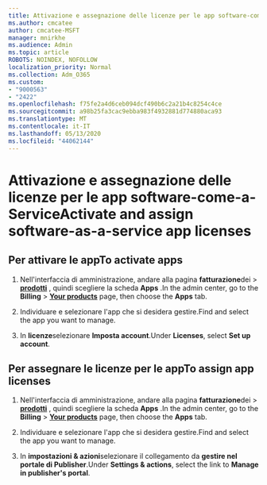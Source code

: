 ```yaml
---
title: Attivazione e assegnazione delle licenze per le app software-come-a-Service
ms.author: cmcatee
author: cmcatee-MSFT
manager: mnirkhe
ms.audience: Admin
ms.topic: article
ROBOTS: NOINDEX, NOFOLLOW
localization_priority: Normal
ms.collection: Adm_O365
ms.custom:
- "9000563"
- "2422"
ms.openlocfilehash: f75fe2a4d6ceb094dcf490b6c2a21b4c8254c4ce
ms.sourcegitcommit: a98b25fa3cac9ebba983f4932881d774880aca93
ms.translationtype: MT
ms.contentlocale: it-IT
ms.lasthandoff: 05/13/2020
ms.locfileid: "44062144"
---
```

# <a name="activate-and-assign-software-as-a-service-app-licenses"></a><span data-ttu-id="396a5-102">Attivazione e assegnazione delle licenze per le app software-come-a-Service</span><span class="sxs-lookup"><span data-stu-id="396a5-102">Activate and assign software-as-a-service app licenses</span></span> 

## <a name="to-activate-apps"></a><span data-ttu-id="396a5-103">Per attivare le app</span><span class="sxs-lookup"><span data-stu-id="396a5-103">To activate apps</span></span>

1. <span data-ttu-id="396a5-104">Nell'interfaccia di amministrazione, andare alla pagina **fatturazione**dei  >  **[prodotti](https://go.microsoft.com/fwlink/p/?linkid=842054)** , quindi scegliere la scheda **Apps** .</span><span class="sxs-lookup"><span data-stu-id="396a5-104">In the admin center, go to the **Billing** > **[Your products](https://go.microsoft.com/fwlink/p/?linkid=842054)** page, then choose the **Apps** tab.</span></span>

2. <span data-ttu-id="396a5-105">Individuare e selezionare l'app che si desidera gestire.</span><span class="sxs-lookup"><span data-stu-id="396a5-105">Find and select the app you want to manage.</span></span>

3. <span data-ttu-id="396a5-106">In **licenze**selezionare **Imposta account**.</span><span class="sxs-lookup"><span data-stu-id="396a5-106">Under **Licenses**, select **Set up account**.</span></span>  

## <a name="to-assign-app-licenses"></a><span data-ttu-id="396a5-107">Per assegnare le licenze per le app</span><span class="sxs-lookup"><span data-stu-id="396a5-107">To assign app licenses</span></span>

1. <span data-ttu-id="396a5-108">Nell'interfaccia di amministrazione, andare alla pagina **fatturazione**dei  >  **[prodotti](https://go.microsoft.com/fwlink/p/?linkid=842054)** , quindi scegliere la scheda **Apps** .</span><span class="sxs-lookup"><span data-stu-id="396a5-108">In the admin center, go to the **Billing** > **[Your products](https://go.microsoft.com/fwlink/p/?linkid=842054)** page, then choose the **Apps** tab.</span></span>

2. <span data-ttu-id="396a5-109">Individuare e selezionare l'app che si desidera gestire.</span><span class="sxs-lookup"><span data-stu-id="396a5-109">Find and select the app you want to manage.</span></span>  

3. <span data-ttu-id="396a5-110">In **impostazioni & azioni**selezionare il collegamento da **gestire nel portale di Publisher**.</span><span class="sxs-lookup"><span data-stu-id="396a5-110">Under **Settings & actions**, select the link to **Manage in publisher's portal**.</span></span>